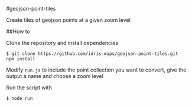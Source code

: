 #geojson-point-tiles

Create tiles of geojson points at a given zoom level

##How to

Clone the repository and install dependencies

```
$ git clone https://github.com/idris-maps/geojson-point-tiles.git
npm install
```

Modify ```run.js``` to include the point collection you want to convert, give the output a name and choose a zoom level

Run the script with

```
$ node run
```
